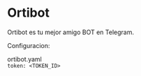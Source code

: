 # Ortibot
Ortibot es tu mejor amigo BOT en Telegram.

Configuracion:

ortibot.yaml<br>
`token: <TOKEN_ID>`
